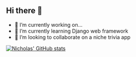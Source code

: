 ## Hi there 👋
- 🔭 I’m currently working on...
- 🌱 I’m currently learning Django web framework
- 👯 I’m looking to collaborate on a niche trivia app

[![Nicholas' GitHub stats](https://github-readme-stats.vercel.app/api?username=ncarsner)](https://github.com/ncarsner/github-readme-stats)
<!--
**ncarsner/ncarsner** is a ✨ _special_ ✨ repository because its `README.md` (this file) appears on your GitHub profile.

Here are some ideas to get you started:

- 🔭 I’m currently working on ...
- 🌱 I’m currently learning ...
- 👯 I’m looking to collaborate on ...
- 🤔 I’m looking for help with ...
- 💬 Ask me about ...
- 📫 How to reach me: ...
- 😄 Pronouns: ...
- ⚡ Fun fact: ...
-->

